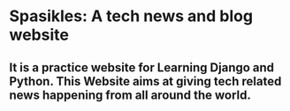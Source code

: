# Spasikles: A tech news and blog website

## It is a practice website for Learning Django and Python. This Website aims at giving tech related news happening from all around the world.


